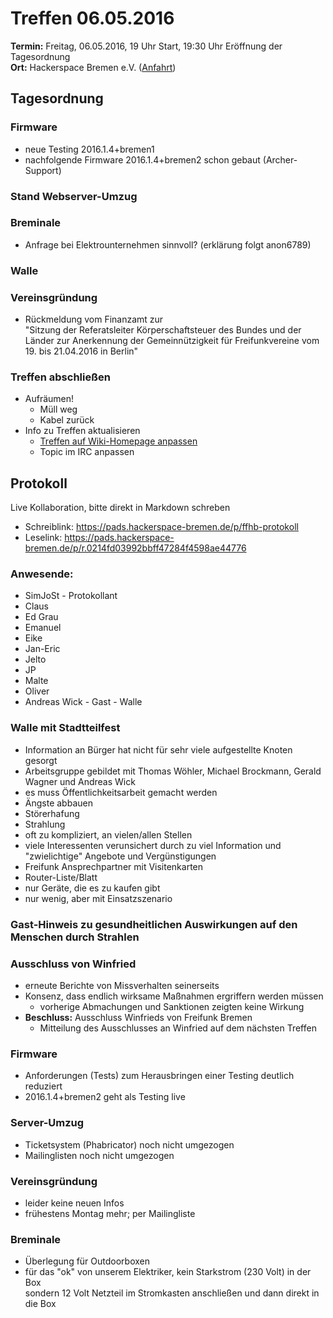 # Treffen 06.05.2016

**Termin:** Freitag, 06.05.2016, 19 Uhr Start, 19:30 Uhr Eröffnung der Tagesordnung  
**Ort:** Hackerspace Bremen e.V. ([Anfahrt](https://www.hackerspace-bremen.de/anfahrt/))

## Tagesordnung

### Firmware
* neue Testing 2016.1.4+bremen1
* nachfolgende Firmware 2016.1.4+bremen2 schon gebaut (Archer-Support)

### Stand Webserver-Umzug

### Breminale
* Anfrage bei Elektrounternehmen sinnvoll? (erklärung folgt anon6789)

### Walle

### Vereinsgründung
* Rückmeldung vom Finanzamt zur  
  "Sitzung der Referatsleiter Körperschaftsteuer des Bundes und der Länder zur Anerkennung der Gemeinnützigkeit für Freifunkvereine vom 19. bis 21.04.2016 in Berlin"

### Treffen abschließen

* Aufräumen!
  * Müll weg
  * Kabel zurück
* Info zu Treffen aktualisieren
  * [Treffen auf Wiki-Homepage anpassen](Home)
  * Topic im IRC anpassen

## Protokoll
Live Kollaboration, bitte direkt in Markdown schreben
* Schreiblink: https://pads.hackerspace-bremen.de/p/ffhb-protokoll
* Leselink: https://pads.hackerspace-bremen.de/p/r.0214fd03992bbff47284f4598ae44776

### Anwesende:
  * SimJoSt - Protokollant
  * Claus
  * Ed Grau
  * Emanuel
  * Eike
  * Jan-Eric
  * Jelto
  * JP
  * Malte
  * Oliver
  * Andreas Wick - Gast - Walle

### Walle mit Stadtteilfest
* Information an Bürger hat nicht für sehr viele aufgestellte Knoten gesorgt
* Arbeitsgruppe gebildet mit Thomas Wöhler, Michael Brockmann, Gerald Wagner und Andreas Wick
* es muss Öffentlichkeitsarbeit gemacht werden
* Ängste abbauen
* Störerhafung
* Strahlung
* oft zu kompliziert, an vielen/allen Stellen
* viele Interessenten verunsichert durch zu viel Information und "zwielichtige" Angebote und Vergünstigungen
* Freifunk Ansprechpartner mit Visitenkarten
* Router-Liste/Blatt
* nur Geräte, die es zu kaufen gibt
* nur wenig, aber mit Einsatzszenario

### Gast-Hinweis zu gesundheitlichen Auswirkungen auf den Menschen durch Strahlen

### Ausschluss von Winfried
* erneute Berichte von Missverhalten seinerseits
* Konsenz, dass endlich wirksame Maßnahmen ergriffern werden müssen
  * vorherige Abmachungen und Sanktionen zeigten keine Wirkung
* **Beschluss:** Ausschluss Winfrieds von Freifunk Bremen
  * Mitteilung des Ausschlusses an Winfried auf dem nächsten Treffen

### Firmware
* Anforderungen (Tests) zum Herausbringen einer Testing deutlich reduziert
* 2016.1.4+bremen2 geht als Testing live

### Server-Umzug
* Ticketsystem (Phabricator) noch nicht umgezogen
* Mailinglisten noch nicht umgezogen

### Vereinsgründung
* leider keine neuen Infos
* frühestens Montag mehr; per Mailingliste

### Breminale
* Überlegung für Outdoorboxen
* für das "ok" von unserem Elektriker, kein Starkstrom (230 Volt) in der Box  
  sondern 12 Volt Netzteil im Stromkasten anschließen und dann direkt in die Box